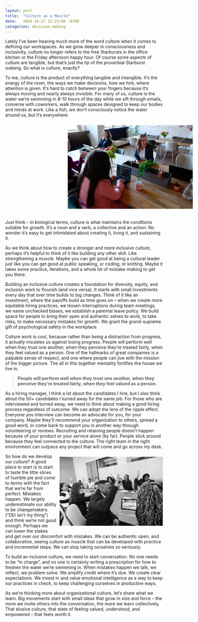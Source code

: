 ```yaml
---
layout: post
title:  "Culture as a Muscle"
date:   2020-10-27 22:23:06 -0700
categories: decision-making
---
```


Lately I’ve been hearing much more of the word culture when it comes to defining our workspaces. As we grow deeper in consciousness and inclusivity, culture no longer refers to the free Starbursts in the office kitchen or the Friday afternoon happy hour. Of course some aspects of culture are tangible, but that’s just the tip of the proverbial Starburst iceberg. So what is culture, exactly?

To me, culture is the product of everything tangible and intangible. It’s the energy of the room, the ways we make decisions, how we hire, where attention is given. It’s hard to catch between your fingers because it’s always moving and nearly always invisible. For many of us, culture is the water we’re swimming in 8-10 hours of the day while we sift through emails, converse with coworkers, walk through spaces designed to keep our bodies and minds at work. Like a fish, we don’t consciously notice the water around us, but it’s everywhere.

<img align='center' height='267' width='400' style="padding:10px 0px 20px 200px; border-radius: 0%" src="../assets/women_work.jpg"/>

Just think – in biological terms, culture is what maintains the conditions suitable for growth. It’s a noun and a verb, a collective and an action. No wonder it’s easy to get intimidated about creating it, living it, and sustaining it.

As we think about how to create a stronger and more inclusive culture, perhaps it’s helpful to think of it like building any other skill. Like strengthening a muscle. Maybe you can get good at being a cultural leader just like you can get good at public speaking, or coding, or knitting. Maybe it takes some practice, iterations, and a whole lot of mistake-making to get you there.

Building an inclusive culture creates a foundation for diversity, equity, and inclusion work to flourish (and vice versa). It starts with small investments every day that over time builds to big changes. Think of it like an investment, where the payoffs build as time goes on – when we create more equitable hiring practices, we lessen interruptions during team meetings, we name unchecked biases, we establish a parental leave policy. We build space for people to bring their open and authentic selves to work, to take risks, to make necessary mistakes for growth. We grant the grand-supreme gift of psychological safety in the workplace.

Culture work is cool, because rather than being a distraction from progress, it actually insulates us against losing progress. People will perform well when they trust one another, when they perceive they’re treated fairly, when they feel valued as a person. One of the hallmarks of great companies is a palpable sense of respect, and one where people can jive with the mission of the bigger picture. The all in this together mentality fortifies the house we live in. 

>**People will perform well when they trust one another, when they perceive they’re treated fairly, when they feel valued as a person.**

As a hiring manager, I think a lot about the candidates I hire, but I also think about the 50+ candidates I turned away for the same job. For those who are interviewed and turned away, we need to think about making a good hiring process regardless of outcome. We can adopt the lens of the ripple effect. Everyone you interview can become an advocate for you, for your company. Maybe they’ll recommend your organization to others, spread a good word, or come back to support you in another way through volunteering or reviews. Recruiting and retaining people doesn’t happen because of your product or your service alone (by far). People stick around because they feel connected to the culture. The right team in the right environment can outpace any project that will come and go across my desk.

<img align='right' height='220' width='330' style="padding: 10px 0px 20px 10px; border-radius: 0%" src="../assets/people_table.jpeg"/>

So how do we develop our culture? A good place to start is to start to taste the little slices of humble pie and come to terms with the fact that we’re far from perfect. Mistakes happen. We largely underestimate our ability to be changemakers (“DEI isn’t my thing”) and think we’re not good enough. Perhaps we can lower the stakes and get over our discomfort with mistakes. We can be authentic open, and collaborative, seeing culture as muscle that can be developed with practice and incremental steps. We can stop taking ourselves so seriously.

To build an inclusive culture, we need to start conversation. No one needs to be “in charge”, and no one is certainly writing a prescription for how to freshen the water we’re swimming in. When mistakes happen we talk, we reflect, we problem solve. We amplify credit where it’s due. We create clear expectations. We invest in and value emotional intelligence as a way to keep our practices in check, to keep challenging ourselves in productive ways. 

As we’re thinking more about organizational culture, let’s share what we learn. Big movements start with small ideas that grow in size and force – the more we invite others into the conversation, the more we learn collectively. That elusive culture, that state of feeling valued, understood, and empowered – that feels worth it.
